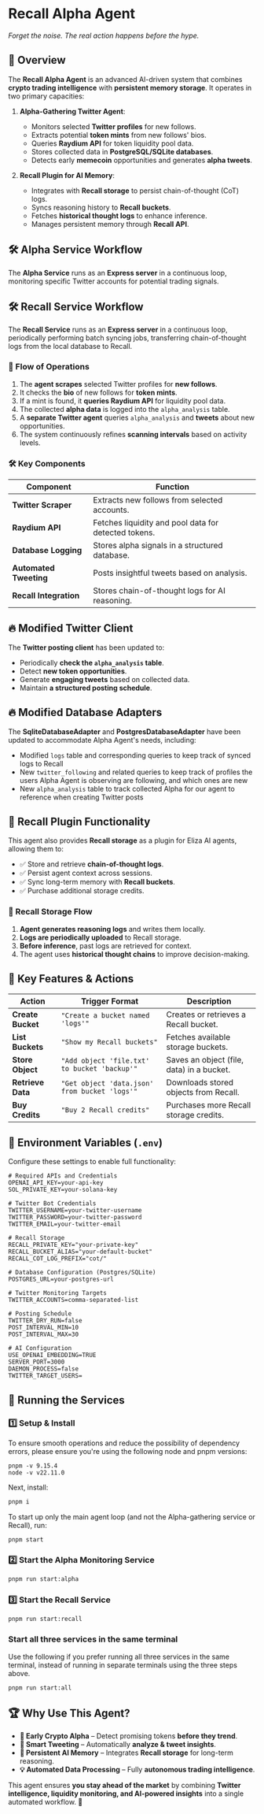 # Recall Alpha Agent

_Forget the noise. The real action happens before the hype._

## 🚀 Overview

The **Recall Alpha Agent** is an advanced AI-driven system that combines **crypto trading intelligence** with **persistent memory storage**. It operates in two primary capacities:

1. **Alpha-Gathering Twitter Agent**:

   - Monitors selected **Twitter profiles** for new follows.
   - Extracts potential **token mints** from new follows' bios.
   - Queries **Raydium API** for token liquidity pool data.
   - Stores collected data in **PostgreSQL/SQLite databases**.
   - Detects early **memecoin** opportunities and generates **alpha tweets**.

2. **Recall Plugin for AI Memory**:
   - Integrates with **Recall storage** to persist chain-of-thought (CoT) logs.
   - Syncs reasoning history to **Recall buckets**.
   - Fetches **historical thought logs** to enhance inference.
   - Manages persistent memory through **Recall API**.

## 🛠 Alpha Service Workflow

The **Alpha Service** runs as an **Express server** in a continuous loop, monitoring specific Twitter accounts for potential trading signals.

## 🛠 Recall Service Workflow

The **Recall Service** runs as an **Express server** in a continuous loop, periodically performing batch syncing jobs, transferring chain-of-thought logs from the local database to Recall.

### **🔄 Flow of Operations**

1. The **agent scrapes** selected Twitter profiles for **new follows**.
2. It checks the **bio** of new follows for **token mints**.
3. If a mint is found, it **queries Raydium API** for liquidity pool data.
4. The collected **alpha data** is logged into the `alpha_analysis` table.
5. A **separate Twitter agent** queries `alpha_analysis` and **tweets** about new opportunities.
6. The system continuously refines **scanning intervals** based on activity levels.

### **🛠 Key Components**

| **Component**          | **Function**                                         |
| ---------------------- | ---------------------------------------------------- |
| **Twitter Scraper**    | Extracts new follows from selected accounts.         |
| **Raydium API**        | Fetches liquidity and pool data for detected tokens. |
| **Database Logging**   | Stores alpha signals in a structured database.       |
| **Automated Tweeting** | Posts insightful tweets based on analysis.           |
| **Recall Integration** | Stores chain-of-thought logs for AI reasoning.       |

## 🔥 **Modified Twitter Client**

The **Twitter posting client** has been updated to:

- Periodically **check the `alpha_analysis` table**.
- Detect **new token opportunities**.
- Generate **engaging tweets** based on collected data.
- Maintain **a structured posting schedule**.

## 🔥 **Modified Database Adapters**

The **SqliteDatabaseAdapter** and **PostgresDatabaseAdapter** have been updated to accommodate Alpha Agent's needs, including:

- Modified `logs` table and corresponding queries to keep track of synced logs to Recall
- New `twitter_following` and related queries to keep track of profiles the users Alpha Agent is observing are following, and which ones are new
- New `alpha_analysis` table to track collected Alpha for our agent to reference when creating Twitter posts

## 📌 Recall Plugin Functionality

This agent also provides **Recall storage** as a plugin for Eliza AI agents, allowing them to:

- ✅ Store and retrieve **chain-of-thought logs**.
- ✅ Persist agent context across sessions.
- ✅ Sync long-term memory with **Recall buckets**.
- ✅ Purchase additional storage credits.

### **🔄 Recall Storage Flow**

1. **Agent generates reasoning logs** and writes them locally.
2. **Logs are periodically uploaded** to Recall storage.
3. **Before inference**, past logs are retrieved for context.
4. The agent uses **historical thought chains** to improve decision-making.

## 📌 **Key Features & Actions**

| **Action**        | **Trigger Format**                            | **Description**                           |
| ----------------- | --------------------------------------------- | ----------------------------------------- |
| **Create Bucket** | `"Create a bucket named 'logs'"`              | Creates or retrieves a Recall bucket.     |
| **List Buckets**  | `"Show my Recall buckets"`                    | Fetches available storage buckets.        |
| **Store Object**  | `"Add object 'file.txt' to bucket 'backup'"`  | Saves an object (file, data) in a bucket. |
| **Retrieve Data** | `"Get object 'data.json' from bucket 'logs'"` | Downloads stored objects from Recall.     |
| **Buy Credits**   | `"Buy 2 Recall credits"`                      | Purchases more Recall storage credits.    |

## 📌 **Environment Variables (`.env`)**

Configure these settings to enable full functionality:

```dotenv
# Required APIs and Credentials
OPENAI_API_KEY=your-api-key
SOL_PRIVATE_KEY=your-solana-key

# Twitter Bot Credentials
TWITTER_USERNAME=your-twitter-username
TWITTER_PASSWORD=your-twitter-password
TWITTER_EMAIL=your-twitter-email

# Recall Storage
RECALL_PRIVATE_KEY="your-private-key"
RECALL_BUCKET_ALIAS="your-default-bucket"
RECALL_COT_LOG_PREFIX="cot/"

# Database Configuration (Postgres/SQLite)
POSTGRES_URL=your-postgres-url

# Twitter Monitoring Targets
TWITTER_ACCOUNTS=comma-separated-list

# Posting Schedule
TWITTER_DRY_RUN=false
POST_INTERVAL_MIN=10
POST_INTERVAL_MAX=30

# AI Configuration
USE_OPENAI_EMBEDDING=TRUE
SERVER_PORT=3000
DAEMON_PROCESS=false
TWITTER_TARGET_USERS=
```

## 🚀 **Running the Services**

### **1️⃣ Setup & Install**

To ensure smooth operations and reduce the possibility of dependency errors, please ensure you're using the following node and pnpm versions:

```
pnpm -v 9.15.4
node -v v22.11.0
```
Next, install:

```bash
pnpm i
```

To start up only the main agent loop (and not the Alpha-gathering service or Recall), run:

```
pnpm start
```

### **2️⃣ Start the Alpha Monitoring Service**

```bash
pnpm run start:alpha
```

### **3️⃣ Start the Recall Service**

```bash
pnpm run start:recall
```

### **Start all three services in the same terminal**

Use the following if you prefer running all three services in the same terminal, instead of running in separate terminals using the three steps above.

```bash
pnpm run start:all
```

## 🏆 **Why Use This Agent?**

- **🚀 Early Crypto Alpha** – Detect promising tokens **before they trend**.
- **🤖 Smart Tweeting** – Automatically **analyze & tweet insights**.
- **🧠 Persistent AI Memory** – Integrates **Recall storage** for long-term reasoning.
- **💡 Automated Data Processing** – Fully **autonomous trading intelligence**.

This agent ensures **you stay ahead of the market** by combining **Twitter intelligence, liquidity monitoring, and AI-powered insights** into a single automated workflow. 🎯
